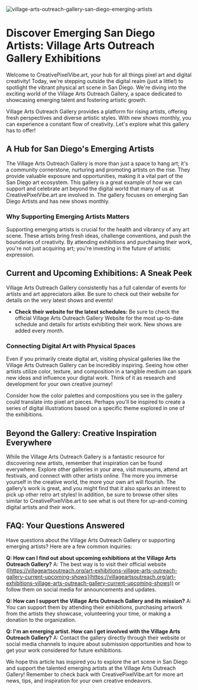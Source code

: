![village-arts-outreach-gallery-san-diego-emerging-artists](https://images.pexels.com/photos/33395480/pexels-photo-33395480.jpeg?auto=compress&cs=tinysrgb&fit=crop&h=627&w=1200)

# Discover Emerging San Diego Artists: Village Arts Outreach Gallery Exhibitions

Welcome to CreativePixelVibe.art, your hub for all things pixel art and digital creativity! Today, we're stepping outside the digital realm (just a little!) to spotlight the vibrant physical art scene in San Diego. We're diving into the exciting world of the Village Arts Outreach Gallery, a space dedicated to showcasing emerging talent and fostering artistic growth.

Village Arts Outreach Gallery provides a platform for rising artists, offering fresh perspectives and diverse artistic styles. With new shows monthly, you can experience a constant flow of creativity. Let's explore what this gallery has to offer!

## A Hub for San Diego's Emerging Artists

The Village Arts Outreach Gallery is more than just a space to hang art; it's a community cornerstone, nurturing and promoting artists on the rise. They provide valuable exposure and opportunities, making it a vital part of the San Diego art ecosystem. This gallery is a great example of how we can support and celebrate art beyond the digital world that many of us at CreativePixelVibe.art are involved in. The gallery focuses on emerging San Diego Artists and has new shows monthly.

### Why Supporting Emerging Artists Matters

Supporting emerging artists is crucial for the health and vibrancy of any art scene. These artists bring fresh ideas, challenge conventions, and push the boundaries of creativity. By attending exhibitions and purchasing their work, you're not just acquiring art; you're investing in the future of artistic expression.

## Current and Upcoming Exhibitions: A Sneak Peek

Village Arts Outreach Gallery consistently has a full calendar of events for artists and art appreciators alike. Be sure to check out their website for details on the very latest shows and events! 

*   **Check their website for the latest schedules:** Be sure to check the official Village Arts Outreach Gallery Website for the most up-to-date schedule and details for artists exhibiting their work. New shows are added every month.

### Connecting Digital Art with Physical Spaces

Even if you primarily create digital art, visiting physical galleries like the Village Arts Outreach Gallery can be incredibly inspiring. Seeing how other artists utilize color, texture, and composition in a tangible medium can spark new ideas and influence your digital work. Think of it as research and development for your own creative journey!

Consider how the color palettes and compositions you see in the gallery could translate into pixel art pieces. Perhaps you'll be inspired to create a series of digital illustrations based on a specific theme explored in one of the exhibitions.

## Beyond the Gallery: Creative Inspiration Everywhere

While the Village Arts Outreach Gallery is a fantastic resource for discovering new artists, remember that inspiration can be found everywhere. Explore other galleries in your area, visit museums, attend art festivals, and connect with other artists online. The more you immerse yourself in the creative world, the more your own art will flourish. The gallery’s work is great, and you might find that it also sparks an interest to pick up other retro art styles! In addition, be sure to browse other sites similar to CreativePixelVibe.art to see what is out there for up-and-coming digital artists and their work.

## FAQ: Your Questions Answered

Have questions about the Village Arts Outreach Gallery or supporting emerging artists? Here are a few common inquiries:

**Q: How can I find out about upcoming exhibitions at the Village Arts Outreach Gallery?**
A: The best way is to visit their official website ([https://villageartsoutreach.org/art-exhibitions-village-arts-outreach-gallery-current-upcoming-shows](https://villageartsoutreach.org/art-exhibitions-village-arts-outreach-gallery-current-upcoming-shows)) or follow them on social media for announcements and updates.

**Q: How can I support the Village Arts Outreach Gallery and its mission?**
A: You can support them by attending their exhibitions, purchasing artwork from the artists they showcase, volunteering your time, or making a donation to the organization.

**Q: I'm an emerging artist. How can I get involved with the Village Arts Outreach Gallery?**
A: Contact the gallery directly through their website or social media channels to inquire about submission opportunities and how to get your work considered for future exhibitions.

We hope this article has inspired you to explore the art scene in San Diego and support the talented emerging artists at the Village Arts Outreach Gallery! Remember to check back with CreativePixelVibe.art for more art news, tips, and inspiration for your own creative endeavors.
